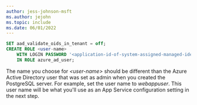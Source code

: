 ```yaml
---
author: jess-johnson-msft
ms.author: jejohn
ms.topic: include
ms.date: 06/01/2022
---
```


```sql
SET aad_validate_oids_in_tenant = off;
CREATE ROLE <user-name> 
    WITH LOGIN PASSWORD '<application-id-of-system-assigned-managed-identity>'
    IN ROLE azure_ad_user;

```

The name you choose for *\<user-name>* should be different than the Azure Active Directory user that was set as admin when you created the PostgreSQL server. For example, set the user name to *webappuser*. This user name will be what you'll use as an App Service configuration setting in the next step.
